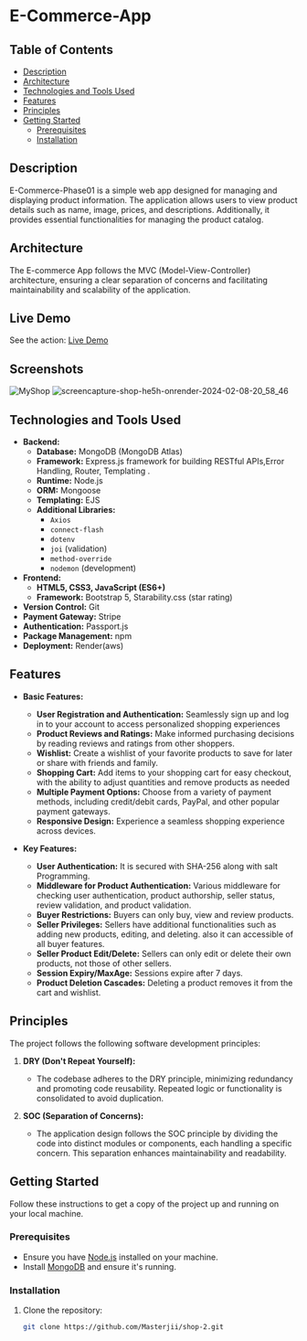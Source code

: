 # E-Commerce-App

## Table of Contents

  - [Description](#description)
  - [Architecture](#architecture)
  - [Technologies and Tools Used](#technologies-and-tools-used)
  - [Features](#features)
  - [Principles](#principles)
  - [Getting Started](#getting-started)
    - [Prerequisites](#prerequisites)
    - [Installation](#installation)

## Description

E-Commerce-Phase01 is a simple web app designed for managing and displaying product information. The application allows users to view product details such as name, image, prices, and descriptions. Additionally, it provides essential functionalities for managing the product catalog.

## Architecture

The E-commerce App follows the MVC (Model-View-Controller) architecture, ensuring a clear separation of concerns and facilitating maintainability and scalability of the application.

## Live Demo

See the action: [Live Demo](https://shop-he5h.onrender.com)

## Screenshots

![MyShop](https://github.com/Masterjii/shop-2/assets/122020633/a9d39ffb-b58d-4e7d-ba2f-bb72aac14114)
![screencapture-shop-he5h-onrender-2024-02-08-20_58_46](https://github.com/Masterjii/shop-2/assets/122020633/1fb79b92-f1e8-4089-b00f-1091426d7afa)

## Technologies and Tools Used

* **Backend:**
    * **Database:** MongoDB (MongoDB Atlas)
    * **Framework:** Express.js framework for building RESTful APIs,Error Handling, Router, Templating .
    * **Runtime:** Node.js
    * **ORM:** Mongoose
    * **Templating:** EJS
    * **Additional Libraries:**
        * `Axios`
        * `connect-flash`
        * `dotenv`
        * `joi` (validation)
        * `method-override`
        * `nodemon` (development)
* **Frontend:**
    * **HTML5, CSS3, JavaScript (ES6+)**
    * **Framework:**  Bootstrap 5, Starability.css (star rating)
* **Version Control:** Git
* **Payment Gateway:** Stripe
* **Authentication:** Passport.js
* **Package Management:** npm
* **Deployment:** Render(aws)

## Features
* **Basic Features:**
    * **User Registration and Authentication:** Seamlessly sign up and log in to your account to access personalized shopping experiences 
    * **Product Reviews and Ratings:** Make informed purchasing decisions by reading reviews and ratings from other shoppers.
    * **Wishlist:** Create a wishlist of your favorite products to save for later or share with friends and family.
    * **Shopping Cart:** Add items to your shopping cart for easy checkout, with the ability to adjust quantities and remove products as needed
    * **Multiple Payment Options:** Choose from a variety of payment methods, including credit/debit cards, PayPal, and other popular payment gateways.
    * **Responsive Design:** Experience a seamless shopping experience across devices.
    
* **Key Features:**
    * **User Authentication:**  It is secured with SHA-256 along with salt Programming.
    * **Middleware for Product Authentication:**  Various middleware for checking user authentication, product authorship, seller status, review validation, and product validation.
    * **Buyer Restrictions:**  Buyers can only buy, view and review products.
    * **Seller Privileges:** Sellers have additional functionalities such as adding new products, editing, and deleting. also it can accessible of all buyer features.
    * **Seller Product Edit/Delete:** Sellers can only edit or delete their own products, not those of other sellers.
    * **Session Expiry/MaxAge:**  Sessions expire after 7 days.
    * **Product Deletion Cascades:** Deleting a product removes it from the cart and wishlist.
    
## Principles

The project follows the following software development principles:

1. **DRY (Don't Repeat Yourself):**
   - The codebase adheres to the DRY principle, minimizing redundancy and promoting code reusability. Repeated logic or functionality is consolidated to avoid duplication.

2. **SOC (Separation of Concerns):**
   - The application design follows the SOC principle by dividing the code into distinct modules or components, each handling a specific concern. This separation enhances maintainability and readability.

## Getting Started

Follow these instructions to get a copy of the project up and running on your local machine.

### Prerequisites

- Ensure you have [Node.js](https://nodejs.org/) installed on your machine.
- Install [MongoDB](https://www.mongodb.com/try/download/community) and ensure it's running.

### Installation

1. Clone the repository:

   ```bash
   git clone https://github.com/Masterjii/shop-2.git
